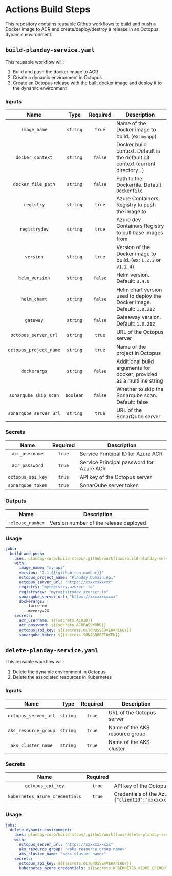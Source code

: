 # Actions Build Steps

This repository contains reusable Github workflows to build and push a Docker image to ACR and create/deploy/destroy a release in an Octopus dynamic environment.

## `build-planday-service.yaml`

This reusable workflow will:

1. Build and push the docker image to ACR
2. Create a dynamic environment in Octopus
3. Create an Octopus release with the built docker image and deploy it to the dynamic environment

### Inputs

| Name | Type | Required | Description |
| :---: | :---: | :---: |  --- |
| `image_name` | `string` | `true` | Name of the Docker image to build. (ex: `myapp`) |
| `docker_context` | `string` | `false` | Docker build context. Default is the default git context (current directory `.`) |
| `docker_file_path` | `string` | `false` | Path to the Dockerfile. Default `Dockerfile` |
| `registry` | `string` | `true` | Azure Containers Registry to push the image to |
| `registrydev` | `string` | `true` | Azure dev Containers Registry to pull base images from |
| `version` | `string` | `true` | Version of the Docker image to build. (ex: `1.2.3` or `v1.2.4`) |
| `helm_version` | `string` | `false` | Helm version. Default: `3.4.0` |
| `helm_chart` | `string` | `false` | Helm chart version used to deploy the Docker image. Default: `1.0.212` |
| `gateway` | `string` | `false` | Gateaway version. Default: `1.0.212` |
| `octopus_server_url` | `string` | `true` | URL of the Octopus server |
| `octopus_project_name` | `string` | `true` | Name of the project in Octopus |
| `dockerargs` | `string` | `false` | Additional build arguments for docker, provided as a multiline string |
| `sonarqube_skip_scan` | `boolean` | `false` | Whether to skip the Sonarqube scan. Default: false |
| `sonarqube_server_url` | `string` | `true` | URL of the SonarQube server |

### Secrets

| Name | Required | Description |
| :---: | :---: |  --- |
| `acr_username` | `true` | Service Principal ID for Azure ACR |
| `acr_password` | `true` | Service Principal password for Azure ACR |
| `octopus_api_key` | `true` | API key of the Octopus server |
| `sonarqube_token` | `true` | SonarQube server token |

### Outputs

| Name | Description |
| :---: | --- |
| `release_number` | Version number of the release deployed |


### Usage

```yaml
jobs:
  build-and-push:
    uses: planday-corp/build-steps/.github/workflows/build-planday-service.yaml@v2
    with: 
      image_name: "my-api"
      version: "2.1.${{github.run_number}}"
      octopus_project_name: "Planday.Domain.Api"
      octopus_server_url: "https://xxxxxxxxxxx"
      registry: "myregistry.azurecr.io"
      registrydev: "myregistrydev.azurecr.io"
      sonarqube_server_url: "https://xxxxxxxxxxx"
      dockerargs: |
        --force-rm
        --memory=2G
    secrets:
      acr_username: ${{secrets.ACRID}}
      acr_password: ${{secrets.ACRPASSWORD}}
      octopus_api_key: ${{secrets.OCTOPUSSERVERAPIKEY}}
      sonarqube_token: ${{secrets.SONARQUBETOKEN}}
```

## `delete-planday-service.yaml`

This reusable workflow will:

1. Delete the dynamic environment in Octopus
2. Delete the associated resources in Kubernetes

### Inputs

| Name | Type | Required | Description |
| :---: | :---: | :---: |  --- |
| `octopus_server_url` | `string` | `true` | URL of the Octopus server |
| `aks_resource_group` | `string` | `true` | Name of the AKS resource group |
| `aks_cluster_name` | `string` | `true` | Name of the AKS cluster |

### Secrets

| Name | Required | Description |
| :---: | :---: |  --- |
| `octopus_api_key` | `true` | API key of the Octopus server |
| `kubernetes_azure_credentials` | `true` | Credentials of the Azure SP in json format: `{"clientId":"xxxxxxx","clientSecret":"XXXXXXXX","subscriptionId":"xxxxxx","tenantId":"xxxxx"}` |

### Usage

```yaml
jobs:
  delete-dynamic-environment:
    uses: planday-corp/build-steps/.github/workflows/delete-planday-service.yaml@v2
    with:
      octopus_server_url: "https://xxxxxxxxxxx"
      aks_resource_group: "<aks resource group name>"
      aks_cluster_name: "<aks cluster name>"
    secrets:
      octopus_api_key: ${{secrets.OCTOPUSSERVERAPIKEY}}
      kubernetes_azure_credentials: ${{secrets.KUBERNETES_AZURE_CREDENTIALS}}
```
